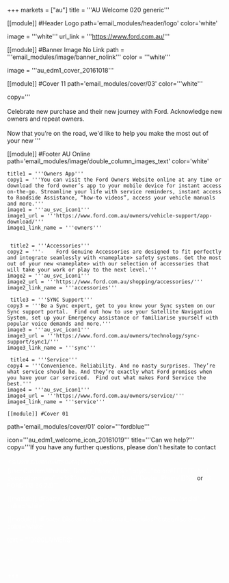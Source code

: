 +++
markets = ["au"]
title = '''AU Welcome 020 generic'''


[[module]] #Header Logo
path='email_modules/header/logo'
color='white'

  image = '''white'''
  url_link = '''https://www.ford.com.au/'''


[[module]] #Banner Image No Link
path = '''email_modules/image/banner_nolink'''
color = '''white'''

  image = '''au_edm1_cover_20161018'''
  
  [[module]] #Cover 11
path='email_modules/cover/03'
color='''white'''

  copy='''<br /><br />Celebrate new purchase and their new journey with Ford. Acknowledge new owners and repeat owners.<br /><br />Now that you’re on the road, we'd like to help you make the most out of your new <nameplate>'''
  
  [[module]] #Footer AU Online
path='email_modules/image/double_column_images_text'
color='white'
  
    title1 = '''Owners App'''
	copy1 = '''You can visit the Ford Owners Website online at any time or download the ford owner’s app to your mobile device for instant access on-the-go. Streamline your life with service reminders, instant access to Roadside Assistance, “how-to videos”, access your vehicle manuals and more.'''
	image1 = '''au_svc_icon1'''
	image1_url = '''https://www.ford.com.au/owners/vehicle-support/app-download/'''
	image1_link_name = '''owners'''
    
    
     title2 = '''Accessories'''
	copy2 = '''-	Ford Genuine Accessories are designed to fit perfectly and integrate seamlessly with <nameplate> safety systems. Get the most out of your new <nameplate> with our selection of accessories that will take your work or play to the next level.'''
	image2 = '''au_svc_icon1'''
	image2_url = '''https://www.ford.com.au/shopping/accessories/'''
	image2_link_name = '''accessories'''
    
     title3 = '''SYNC Support'''
	copy3 = '''Be a Sync expert, get to you know your Sync system on our Sync support portal.  Find out how to use your Satellite Navigation System, set up your Emergency assistance or familiarise yourself with popular voice demands and more.'''
	image3 = '''au_svc_icon1'''
	image3_url = '''https://www.ford.com.au/owners/technology/sync-support/sync1/'''
	image3_link_name = '''sync'''
    
     title4 = '''Service'''
	copy4 = '''Convenience. Reliability. And no nasty surprises. They’re what service should be. And they’re exactly what Ford promises when you have your car serviced.  Find out what makes Ford Service the best.'''
	image4 = '''au_svc_icon1'''
	image4_url = '''https://www.ford.com.au/owners/service/'''
	image4_link_name = '''service'''
    
    [[module]] #Cover 01
path='email_modules/cover/01'
color='''fordblue'''

  icon='''au_edm1_welcome_icon_20161019'''
  title='''Can we help?'''
  copy='''If you have any further questions, please don't hesitate to contact <br /><br /><span style="color:#FFFFFF"><%${user.CustomAttribute['Dealer_Name']}%> on <a href="tel:<%${user.CustomAttribute['Dealer_Phone']}%>" style="color:#FFFFFF; text-decoration:none"><%${user.CustomAttribute['Dealer_Phone']}%></a>   </span>or <a href="tel:133673" style="color:#FFFFFF; text-decoration:none"><span style="color:#FFFFFF">13 FORD (13 36 73)</span>'''


[[module]] #Footer AU Social
path='email_modules/footer/au/social'
color='white'

[[module]] #Footer Disclaimer
path='email_modules/footer/disclaimer'
color='white'

  text = '''DISCLAIMERS:	
        <br /> <br />'''
        
+++
